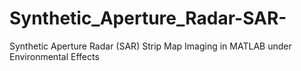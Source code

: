 # Synthetic_Aperture_Radar-SAR-
Synthetic Aperture Radar (SAR) Strip Map Imaging in MATLAB under Environmental Effects
